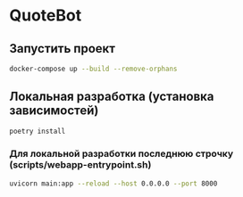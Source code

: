 # QuoteBot

## Запустить проект
```bash
docker-compose up --build --remove-orphans
```

## Локальная разработка (установка зависимостей)
```bash
poetry install
```

### Для локальной разработки последнюю строчку (scripts/webapp-entrypoint.sh)
```bash
uvicorn main:app --reload --host 0.0.0.0 --port 8000
```
